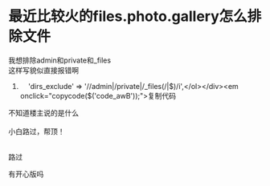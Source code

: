 # 最近比较火的files.photo.gallery怎么排除文件


我想排除admin和private和_files<br />
这样写貌似直接报错啊<br /><div class="blockcode"><div id="code_awB"><ol><li>&nbsp; &nbsp; 'dirs_exclude' =&gt; '/\/admin|\/private|\/_files(\/|$)/i',</ol></div><em onclick="copycode($('code_awB'));">复制代码</em></div>

不知道楼主说的是什么<br />
<br />
小白路过，帮顶！<br />
<br />
<img src="static/image/smiley/default/lol.gif" smilieid="12" border="0" alt="" /><img src="static/image/smiley/default/lol.gif" smilieid="12" border="0" alt="" /><img src="static/image/smiley/default/lol.gif" smilieid="12" border="0" alt="" />

路过

有开心版吗<img src="static/image/smiley/default/shy.gif" smilieid="8" border="0" alt="" /><img src="static/image/smiley/default/shy.gif" smilieid="8" border="0" alt="" />
